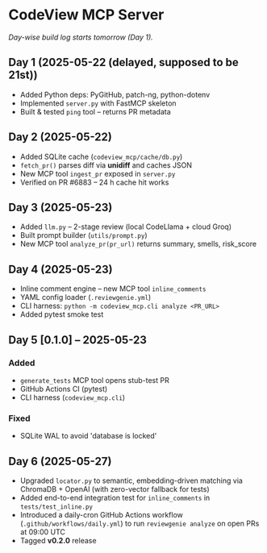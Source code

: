 # CodeView MCP Server

*Day-wise build log starts tomorrow (Day 1).*

## Day 1 (2025-05-22 (delayed, supposed to be 21st))

* Added Python deps: PyGitHub, patch-ng, python-dotenv
* Implemented `server.py` with FastMCP skeleton
* Built & tested `ping` tool – returns PR metadata

## Day 2 (2025-05-22)

* Added SQLite cache (`codeview_mcp/cache/db.py`)
* `fetch_pr()` parses diff via **unidiff** and caches JSON
* New MCP tool `ingest_pr` exposed in `server.py`
* Verified on PR #6883 – 24 h cache hit works

## Day 3 (2025-05-23)

* Added `llm.py` – 2-stage review (local CodeLlama + cloud Groq)
* Built prompt builder (`utils/prompt.py`)
* New MCP tool `analyze_pr(pr_url)` returns summary, smells, risk_score

## Day 4 (2025-05-23)

* Inline comment engine – new MCP tool `inline_comments`
* YAML config loader (`.reviewgenie.yml`)
* CLI harness: `python -m codeview_mcp.cli analyze <PR_URL>`
* Added pytest smoke test

## Day 5 [0.1.0] – 2025-05-23
### Added
- `generate_tests` MCP tool opens stub-test PR
- GitHub Actions CI (pytest)
- CLI harness (`codeview_mcp.cli`)
### Fixed
- SQLite WAL to avoid 'database is locked'

## Day 6 (2025-05-27)

* Upgraded `locator.py` to semantic, embedding-driven matching via ChromaDB + OpenAI (with zero-vector fallback for tests)
* Added end-to-end integration test for `inline_comments` in `tests/test_inline.py`
* Introduced a daily-cron GitHub Actions workflow (`.github/workflows/daily.yml`) to run `reviewgenie analyze` on open PRs at 09:00 UTC
* Tagged **v0.2.0** release
